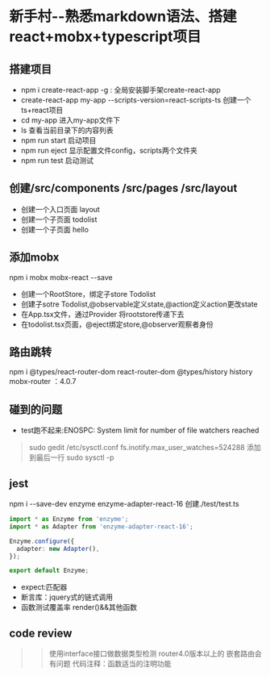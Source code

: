 # 新手村--熟悉markdown语法、搭建react+mobx+typescript项目
## 搭建项目
* npm i create-react-app -g : 全局安装脚手架create-react-app
* create-react-app my-app --scripts-version=react-scripts-ts  创建一个ts+react项目
* cd my-app 进入my-app文件下
* ls 查看当前目录下的内容列表
* npm run start 启动项目
* npm run eject 显示配置文件config，scripts两个文件夹
* npm run test  启动测试

## 创建/src/components /src/pages /src/layout

* 创建一个入口页面 layout
* 创建一个子页面   todolist
* 创建一个子页面   hello

## 添加mobx

npm i mobx mobx-react --save

* 创建一个RootStore，绑定子store Todolist
* 创建子sotre Todolist,@observable定义state,@action定义action更改state
* 在App.tsx文件，通过Provider 将rootstore传递下去
* 在todolist.tsx页面，@eject绑定store,@observer观察者身份

## 路由跳转

npm i @types/react-router-dom react-router-dom @types/history history mobx-router ：4.0.7

## 碰到的问题

* test跑不起来:ENOSPC: System limit for number of file watchers reached
> sudo gedit /etc/sysctl.conf
> fs.inotify.max_user_watches=524288 添加到最后一行
> sudo sysctl -p

## jest

npm i --save-dev enzyme enzyme-adapter-react-16
创建./test/test.ts

```test.ts
import * as Enzyme from 'enzyme';
import * as Adapter from 'enzyme-adapter-react-16';

Enzyme.configure({
  adapter: new Adapter(),
});

export default Enzyme;
```

* expect:匹配器
* 断言库：jquery式的链式调用
* 函数测试覆盖率 render()&&其他函数

## code review

>> 使用interface接口做数据类型检测
>> router4.0版本以上的 嵌套路由会有问题
>> 代码注释：函数适当的注明功能
